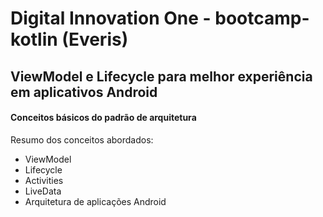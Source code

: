 # Digital Innovation One - bootcamp-kotlin (Everis)

## ViewModel e Lifecycle para melhor experiência em aplicativos Android

#### Conceitos básicos do padrão de arquitetura

Resumo dos conceitos abordados:

- ViewModel
- Lifecycle
- Activities
- LiveData
- Arquitetura de aplicações Android
